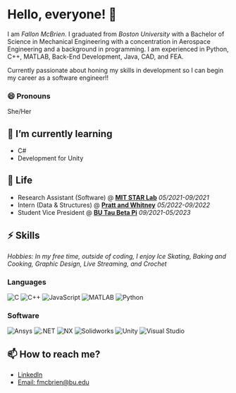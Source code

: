 # Hello, everyone! 👋

I am _Fallon McBrien_. I graduated from _Boston University_ with a Bachelor of Science in Mechanical Engineering with a concentration in Aerospace Engineering and a background in programming. I am experienced in Python, C++, MATLAB, Back-End Development, Java, CAD, and FEA.

Currently passionate about honing my skills in development so I can begin my career as a software engineer!!

### 😄 Pronouns
She/Her

## 🌱 I’m currently learning

- C#
- Development for Unity

## 🔭 Life

- Research Assistant (Software) @ [**MIT STAR Lab**][mit] _05/2021-09/2021_
- Intern (Data & Structures) @ [**Pratt and Whitney**][pw] _05/2022-09/2022_
- Student Vice President @ [**BU Tau Beta Pi**][tbp] _09/2021-05/2023_

[mit]: https://starlab.mit.edu/
[pw]: https://www.prattwhitney.com/
[tbp]: https://blogs.bu.edu/tbp/

## ⚡ Skills

_Hobbies: In my free time, outside of coding, I enjoy Ice Skating, Baking and Cooking, Graphic Design, Live Streaming, and Crochet_

### Languages

![C](https://img.shields.io/badge/-C-A8B9CC?logo=c&logoColor=white)
![C++](https://img.shields.io/badge/-C++-00599C?logo=cplusplus&logoColor=White)
![JavaScript](https://img.shields.io/badge/-JavaScript-F7DF1E?logo=javascript&logoColor=white)
![MATLAB](https://img.shields.io/badge/-MATLAB-3B66BC)
![Python](https://img.shields.io/badge/-Python-3776AB?logo=python&logoColor=white)
<!-- ![C#](https://img.shields.io/badge/-C%20Sharp-512BD4?logo=csharp&logoColor=white) -->

### Software

![Ansys](https://img.shields.io/badge/-Ansys-FFB71B?logo=ansys&logoColor=white)
![.NET](https://img.shields.io/badge/-.NET-512BD4?logo=.net&logoColor=white)
![NX](https://img.shields.io/badge/-NX-009999?logo=siemens&logoColor=white)
![Solidworks](https://img.shields.io/badge/-Solidworks-005386?logo=dassault-systemes&logoColor=white)
![Unity](https://img.shields.io/badge/-Unity-000000?logo=unity&logoColor=white)
![Visual Studio](https://img.shields.io/badge/-Visual%20Studio-5C2D91?logo=visual-studio&logoColor=white)

## 📫 How to reach me?

- [LinkedIn](https://www.linkedin.com/in/fallon-mcbrien-15156b186/)
- [Email: fmcbrien@bu.edu](mailto:fmcbrien@bu.edu?subject=[GitHub]%20Source%20Han%20Sans)
